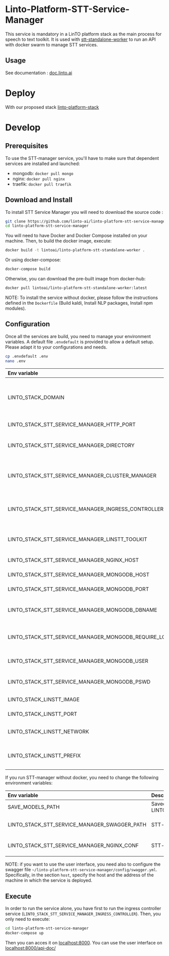 # Linto-Platform-STT-Service-Manager

This service is mandatory in a LinTO platform stack as the main process for speech to text toolkit.
It is used with [stt-standalone-worker](https://github.com/linto-ai/linto-platform-stt-standalone-worker) to run an API with docker swarm to manage STT services.

## Usage
See documentation : [doc.linto.ai](https://doc.linto.ai/#/services/stt_manager)

# Deploy

With our proposed stack [linto-platform-stack](https://github.com/linto-ai/linto-platform-stack)

# Develop

## Prerequisites
To use the STT-manager service, you'll have to make sure that dependent services are installed and launched:

- mongodb: `docker pull mongo`
- nginx: `docker pull nginx`
- traefik: `docker pull traefik`

## Download and Install

To install STT Service Manager you will need to download the source code :

```bash
git clone https://github.com/linto-ai/linto-platform-stt-service-manager.git
cd linto-platform-stt-service-manager
```

You will need to have Docker and Docker Compose installed on your machine. Then, to build the docker image, execute:

```bash
docker build -t lintoai/linto-platform-stt-standalone-worker .
```

Or using docker-compose:
```bash
docker-compose build
```

Otherwise, you can download the pre-built image from docker-hub:

```bash
docker pull lintoai/linto-platform-stt-standalone-worker:latest
```

NOTE: To install the service without docker, please follow the instructions defined in the `Dockerfile` (Build kaldi, Install NLP packages, Install npm modules). 

## Configuration
Once all the services are build, you need to manage your environment variables. A default file `.envdefault` is provided to allow a default setup. Please adapt it to your configurations and needs.

```bash
cp .envdefault .env
nano .env
```

| Env variable| Description | example |
|:---|:---|:---|
|LINTO_STACK_DOMAIN|Deployed domain. It is required when traefik controller is used|dev.linto.local|
|LINTO_STACK_STT_SERVICE_MANAGER_HTTP_PORT|STT-manager service port|80|
|LINTO_STACK_STT_SERVICE_MANAGER_DIRECTORY|Folder path where to save the created models|~/linto_shared_memory/|
|LINTO_STACK_STT_SERVICE_MANAGER_CLUSTER_MANAGER|A container orchestration tool (accepted values: DockerSwarm)|DockerSwarm|
|LINTO_STACK_STT_SERVICE_MANAGER_INGRESS_CONTROLLER|Controller ingress used (accepted values: nginx\|traefik)|nginx|
|LINTO_STACK_STT_SERVICE_MANAGER_LINSTT_TOOLKIT|ASR engine used (accepted values: kaldi)|kaldi|
|LINTO_STACK_STT_SERVICE_MANAGER_NGINX_HOST|STT-manager nginx host|localhost|
|LINTO_STACK_STT_SERVICE_MANAGER_MONGODB_HOST|STT-manager mongodb host|localhost|
|LINTO_STACK_STT_SERVICE_MANAGER_MONGODB_PORT|MongoDb service port|27017|
|LINTO_STACK_STT_SERVICE_MANAGER_MONGODB_DBNAME|MongoDb service database name|linSTTAdmin|
|LINTO_STACK_STT_SERVICE_MANAGER_MONGODB_REQUIRE_LOGIN|Enable/Disable MongoDb service authentication|true|
|LINTO_STACK_STT_SERVICE_MANAGER_MONGODB_USER|MongoDb service username|root|
|LINTO_STACK_STT_SERVICE_MANAGER_MONGODB_PSWD|MongoDb service password user|root|
|LINTO_STACK_LINSTT_IMAGE|LinSTT docker image to use|lintoai/linto-platform-stt-standalone-worker|
|LINTO_STACK_LINSTT_PORT|LinSTT service port|2000|
|LINTO_STACK_LINSTT_NETWORK|LinSTT docker network to connect|linto-net|
|LINTO_STACK_LINSTT_PREFIX|LinSTT service prefix to use with controller ingress|stt|


If you run STT-manager without docker, you need to change the following environment variables:

| Env variable| Description | example |
|:---|:---|:---|
|SAVE_MODELS_PATH|Saved model path. Set it to the same path as LINTO_STACK_STT_SERVICE_MANAGER_DIRECTORY|~/linto_shared_memory/|
|LINTO_STACK_STT_SERVICE_MANAGER_SWAGGER_PATH|STT-manager swagger file path|~/linto-platform-stt-service-manager/config/swagger.yml|
|LINTO_STACK_STT_SERVICE_MANAGER_NGINX_CONF|STT-manager nginx config file path|~/linto-platform-stt-service-manager/config/nginx.conf|

NOTE: if you want to use the user interface, you need also to configure the swagger file `~/linto-platform-stt-service-manager/config/swagger.yml`. Specifically, in the section `host`, specify the host and the address of the machine in which the service is deployed.

## Execute
In order to run the service alone, you have first to run the ingress controller service (`LINTO_STACK_STT_SERVICE_MANAGER_INGRESS_CONTROLLER`). Then, you only need to execute:

```bash
cd linto-platform-stt-service-manager
docker-compose up
```
Then you can acces it on [localhost:8000](localhost:8000). You can use the user interface on [localhost:8000/api-doc/](localhost:8000/api-doc/)